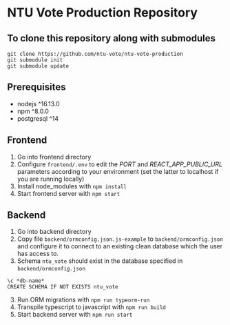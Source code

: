 # NTU Vote Production Repository

## To clone this repository along with submodules
```
git clone https://github.com/ntu-vote/ntu-vote-production
git submodule init
git submodule update
```
## Prerequisites
+ nodejs ^16.13.0
+ npm ^8.0.0
+ postgresql ^14

## Frontend
1. Go into frontend directory
2. Configure `frontend/.env` to edit the *PORT* and *REACT_APP_PUBLIC_URL* parameters according to your environment (set the latter to localhost if you are running locally)
3. Install node_modules with `npm install`
4. Start frontend server with `npm start`

## Backend
1. Go into backend directory
1. Copy file `backend/ormconfig.json.js-example` to `backend/ormconfig.json` and configure it to connect to an existing clean database which the user has access to.
2. Schema `ntu_vote` should exist in the database specified in `backend/ormconfig.json`
```
\c *db-name*
CREATE SCHEMA IF NOT EXISTS ntu_vote
```
3. Run ORM migrations with `npm run typeorm-run`
4. Transpile typescript to javascript with `npm run build`
5. Start backend server with `npm run start`
